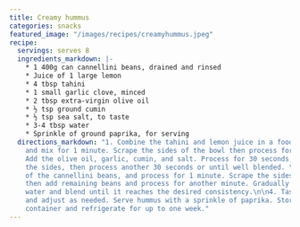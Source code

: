 ```yaml
---
title: Creamy hummus
categories: snacks
featured_image: "/images/recipes/creamyhummus.jpeg"
recipe:
  servings: serves 8
  ingredients_markdown: |-
    * 1 400g can cannellini beans, drained and rinsed
    * Juice of 1 large lemon
    * 4 tbsp tahini
    * 1 small garlic clove, minced
    * 2 tbsp extra-virgin olive oil
    * ½ tsp ground cumin
    * ½ tsp sea salt, to taste
    * 3-4 tbsp water
    * Sprinkle of ground paprika, for serving
  directions_markdown: "1. Combine the tahini and lemon juice in a food processor
    and mix for 1 minute. Scrape the sides of the bowl then process for 30 more seconds.\n\n2.
    Add the olive oil, garlic, cumin, and salt. Process for 30 seconds, scrape down
    the sides, then process another 30 seconds or until well blended. \n\n3. Add half
    of the cannellini beans, and process for 1 minute. Scrape the sides of the bowl,
    then add remaining beans and process for another minute. Gradually add a tbsp
    water and blend until it reaches the desired consistency.\n\n4. Taste for salt
    and adjust as needed. Serve hummus with a sprinkle of paprika. Store in an airtight
    container and refrigerate for up to one week."
---
```

